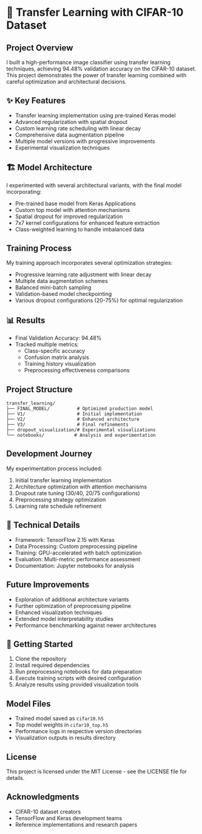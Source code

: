 # 🧠 Transfer Learning with CIFAR-10 Dataset

## Project Overview
I built a high-performance image classifier using transfer learning techniques, achieving 94.48% validation accuracy on the CIFAR-10 dataset. This project demonstrates the power of transfer learning combined with careful optimization and architectural decisions.

## ✨ Key Features
- Transfer learning implementation using pre-trained Keras model
- Advanced regularization with spatial dropout
- Custom learning rate scheduling with linear decay
- Comprehensive data augmentation pipeline
- Multiple model versions with progressive improvements
- Experimental visualization techniques

## 🏗️ Model Architecture
I experimented with several architectural variants, with the final model incorporating:
- Pre-trained base model from Keras Applications
- Custom top model with attention mechanisms
- Spatial dropout for improved regularization
- 7x7 kernel configurations for enhanced feature extraction
- Class-weighted learning to handle imbalanced data

## Training Process
My training approach incorporates several optimization strategies:
- Progressive learning rate adjustment with linear decay
- Multiple data augmentation schemes
- Balanced mini-batch sampling
- Validation-based model checkpointing
- Various dropout configurations (20-75%) for optimal regularization

## 📊 Results
- Final Validation Accuracy: 94.48%
- Tracked multiple metrics:
  - Class-specific accuracy
  - Confusion matrix analysis
  - Training history visualization
  - Preprocessing effectiveness comparisons

## Project Structure
```
transfer_learning/
├── FINAL_MODEL/          # Optimized production model
├── V1/                   # Initial implementation
├── V2/                   # Enhanced architecture
├── V3/                   # Final refinements
├── dropout_visualization/# Experimental visualizations
└── notebooks/           # Analysis and experimentation
```

## Development Journey
My experimentation process included:
1. Initial transfer learning implementation
2. Architecture optimization with attention mechanisms
3. Dropout rate tuning (30/40, 20/75 configurations)
4. Preprocessing strategy optimization
5. Learning rate schedule refinement

## 🔬 Technical Details
- Framework: TensorFlow 2.15 with Keras
- Data Processing: Custom preprocessing pipeline
- Training: GPU-accelerated with batch optimization
- Evaluation: Multi-metric performance assessment
- Documentation: Jupyter notebooks for analysis

## Future Improvements
- Exploration of additional architecture variants
- Further optimization of preprocessing pipeline
- Enhanced visualization techniques
- Extended model interpretability studies
- Performance benchmarking against newer architectures

## 🚀 Getting Started
1. Clone the repository
2. Install required dependencies
3. Run preprocessing notebooks for data preparation
4. Execute training scripts with desired configuration
5. Analyze results using provided visualization tools

## Model Files
- Trained model saved as `cifar10.h5`
- Top model weights in `cifar10_top.h5`
- Performance logs in respective version directories
- Visualization outputs in results directory

## License
This project is licensed under the MIT License - see the LICENSE file for details.

## Acknowledgments
- CIFAR-10 dataset creators
- TensorFlow and Keras development teams
- Reference implementations and research papers
